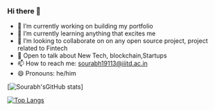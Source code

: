 ### Hi there 👋

- 🔭 I’m currently working on building my portfolio
- 🌱 I’m currently learning anything that excites me
- 👯 I’m looking to collaborate on on any open source project, project related to Fintech
- 💬 Open to talk about New Tech, blockchain,Startups
- 📫 How to reach me: sourabh19113@iiitd.ac.in
- 😄 Pronouns: he/him

[![Sourabh'sGitHub stats](https://github-readme-stats.vercel.app/api?username=100RABHpy&count_private=true&show_icons=true&theme=dark)]

[![Top Langs](https://github-readme-stats.vercel.app/api/top-langs/?username=100RABHpy)](https://github.com/anuraghazra/github-readme-stats)
